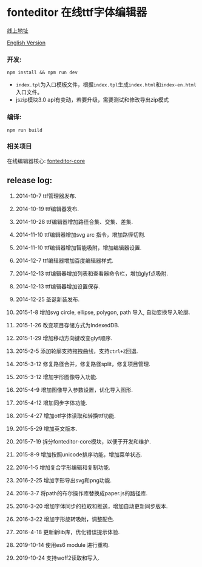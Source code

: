 fonteditor 在线ttf字体编辑器
==========

[线上地址](http://fontstore.baidu.com/static/editor/index.html)

[English Version](http://fontstore.baidu.com/static/editor/index-en.html)


### 开发:

```
npm install && npm run dev
```

* `index.tpl`为入口模板文件，根据`index.tpl`生成`index.html`和`index-en.html`入口文件。
* jszip模块3.0 api有变动，若要升级，需要测试和修改导出zip模式

### 编译:

```
npm run build
```

### 相关项目


在线编辑器核心: [fonteditor-core](https://github.com/kekee000/fonteditor-core)


## release log:


1. 2014-10-7 ttf管理器发布.

2. 2014-10-19 ttf编辑器发布.

3. 2014-10-28 ttf编辑器增加路径合集、交集、差集.

4. 2014-11-10 ttf编辑器增加svg arc 指令，增加路径切割.

5. 2014-11-10 ttf编辑器增加智能吸附，增加编辑器设置.

6. 2014-12-7 ttf编辑器增加百度编辑器样式.

7. 2014-12-13 ttf编辑器增加列表和查看器命令栏，增加glyf点吸附.

8. 2014-12-13 ttf编辑器增加设置保存.

9. 2014-12-25 圣诞新装发布.

10. 2015-1-8 增加svg circle, ellipse, polygon, path 导入, 自动变换导入轮廓.

11. 2015-1-26 改变项目存储方式为IndexedDB.

12. 2015-1-29 增加移动方向键改变glyf顺序.

13. 2015-2-5 添加轮廓支持拖拽曲线，支持`ctrl+Z`回退.

14. 2015-3-12 修复路径合并，修复路径split，修复项目管理.

15. 2015-3-12 增加字形图像导入功能.

16. 2015-4-9 增加图像导入参数设置，优化导入图形.

17. 2015-4-12 增加同步字体功能.

18. 2015-4-27 增加otf字体读取和转换ttf功能.

19. 2015-5-29 增加英文版本.

20. 2015-7-19 拆分fonteditor-core模块，以便于开发和维护.

21. 2015-8-9 增加按照unicode排序功能，增加菜单状态.

22. 2016-1-5 增加复合字形编辑和复制功能.

23. 2016-2-25 增加字形导出svg和png功能.

24. 2016-3-7 将path的布尔操作库替换成paper.js的路径库.

25. 2016-3-20 增加字体同步的拉取和推送，增加自动更新同步版本.

26. 2016-3-22 增加字形旋转吸附，调整配色.

27. 2016-4-18 更新新lib库，优化错误提示体验.

28. 2019-10-14 使用es6 module 进行重构.

29. 2019-10-24 支持woff2读取和写入.
